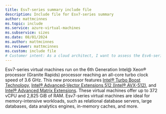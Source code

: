 ```yaml
---
title: Esv7-series summary include file
description: Include file for Esv7-series summary
author: mattmcinnes
ms.topic: include
ms.service: azure-virtual-machines
ms.subservice: sizes
ms.date: 08/01/2024
ms.author: mattmcinnes
ms.reviewer: mattmcinnes
ms.custom: include file
# Customer intent: As a cloud architect, I want to assess the Esv6-series virtual machines' specifications, so that I can determine their suitability for memory-intensive enterprise applications and optimize our infrastructure for performance.
---
```

Esv7-series virtual machines run on the 6th Generation Intel@ Xeon® processor (Granite Rapids) processor reaching an all-core turbo clock speed of 3.6 GHz. This new processor features [Intel&reg; Turbo Boost Technology](https://www.intel.com/content/www/us/en/architecture-and-technology/turbo-boost/turbo-boost-technology.html), [Intel&reg; Advanced-Vector Extensions 512 (Intel&reg; AVX-512)](https://www.intel.com/content/www/us/en/architecture-and-technology/avx-512-overview.html), and [Intel&reg; Advanced Matrix Extensions](https://www.intel.com/content/www/us/en/products/docs/accelerator-engines/advanced-matrix-extensions/overview.html). These virtual machines offer up to 372 vCPU and 2,825 GiB of RAM. Esv7-series virtual machines are ideal for memory-intensive workloads, such as relational database servers, large databases, data analytics engines, in-memory caches, and more.
